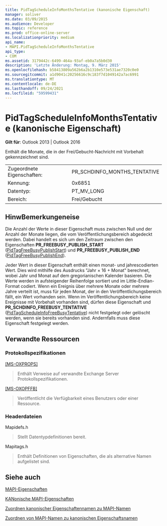 ```yaml
---
title: PidTagScheduleInfoMonthsTentative (kanonische Eigenschaft)
manager: soliver
ms.date: 03/09/2015
ms.audience: Developer
ms.topic: reference
ms.prod: office-online-server
ms.localizationpriority: medium
api_name:
- MAPI.PidTagScheduleInfoMonthsTentative
api_type:
- COM
ms.assetid: 3179442c-6499-464a-93af-eb0a7a5b0d30
description: 'Letzte Änderung: Montag, 9. März 2015'
ms.openlocfilehash: b58413809a562b6a2b1310e573e531ae7320c0e0
ms.sourcegitcommit: a1d9041c20256616c9c183f7d1049142a7ac6991
ms.translationtype: MT
ms.contentlocale: de-DE
ms.lasthandoff: 09/24/2021
ms.locfileid: "59599431"
---
```

# <a name="pidtagscheduleinfomonthstentative-canonical-property"></a>PidTagScheduleInfoMonthsTentative (kanonische Eigenschaft)

  
  
**Gilt für**: Outlook 2013 | Outlook 2016 
  
Enthält die Monate, die in der Frei/Gebucht-Nachricht mit Vorbehalt gekennzeichnet sind.
  
|||
|:-----|:-----|
|Zugeordnete Eigenschaften:  <br/> |PR_SCHDINFO_MONTHS_TENTATIVE  <br/> |
|Kennung:  <br/> |0x6851  <br/> |
|Datentyp:  <br/> |PT_MV_LONG  <br/> |
|Bereich:  <br/> |Frei/Gebucht  <br/> |
   
## <a name="remarks"></a>HinwBemerkungeneise

Die Anzahl der Werte in dieser Eigenschaft muss zwischen Null und der Anzahl der Monate liegen, die vom Veröffentlichungsbereich abgedeckt werden. Dabei handelt es sich um den Zeitraum zwischen den Eigenschaften **PR_FREEBUSY_PUBLISH_START** ([PidTagFreeBusyPublishStart](pidtagfreebusypublishstart-canonical-property.md)) und **PR_FREEBUSY_PUBLISH_END** ([PidTagFreeBusyPublishEnd](pidtagfreebusypublishend-canonical-property.md)).
  
Jeder Wert in dieser Eigenschaft enthält einen monat- und jahrescodierten Wert. Dies wird mithilfe des Ausdrucks "Jahr × 16 + Monat" berechnet, wobei Jahr und Monat auf dem gregorianischen Kalender basieren. Die Werte werden in aufsteigender Reihenfolge sortiert und im Little-Endian-Format codiert. Wenn ein Ereignis über mehrere Monate oder mehrere Jahre verteilt ist, muss für jeden Monat, der in den Veröffentlichungsbereich fällt, ein Wert vorhanden sein. Wenn im Veröffentlichungsbereich keine Ereignisse mit Vorbehalt vorhanden sind, dürfen diese Eigenschaft und **PR_SCHDINFO_FREEBUSY_TENTATIVE** ([PidTagScheduleInfoFreeBusyTentative](pidtagscheduleinfofreebusytentative-canonical-property.md)) nicht festgelegt oder gelöscht werden, wenn sie bereits vorhanden sind. Andernfalls muss diese Eigenschaft festgelegt werden.
  
## <a name="related-resources"></a>Verwandte Ressourcen

### <a name="protocol-specifications"></a>Protokollspezifikationen

[[MS-OXPROPS]](https://msdn.microsoft.com/library/f6ab1613-aefe-447d-a49c-18217230b148%28Office.15%29.aspx)
  
> Enthält Verweise auf verwandte Exchange Server Protokollspezifikationen.
    
[[MS-OXOPFFB]](https://msdn.microsoft.com/library/1a527299-7211-4d27-a74c-b69bd0746320%28Office.15%29.aspx)
  
> Veröffentlicht die Verfügbarkeit eines Benutzers oder einer Ressource.
    
### <a name="header-files"></a>Headerdateien

Mapidefs.h
  
> Stellt Datentypdefinitionen bereit.
    
Mapitags.h
  
> Enthält Definitionen von Eigenschaften, die als alternative Namen aufgelistet sind.
    
## <a name="see-also"></a>Siehe auch



[MAPI-Eigenschaften](mapi-properties.md)
  
[KANonische MAPI-Eigenschaften](mapi-canonical-properties.md)
  
[Zuordnen kanonischer Eigenschaftennamen zu MAPI-Namen](mapping-canonical-property-names-to-mapi-names.md)
  
[Zuordnen von MAPI-Namen zu kanonischen Eigenschaftsnamen](mapping-mapi-names-to-canonical-property-names.md)

